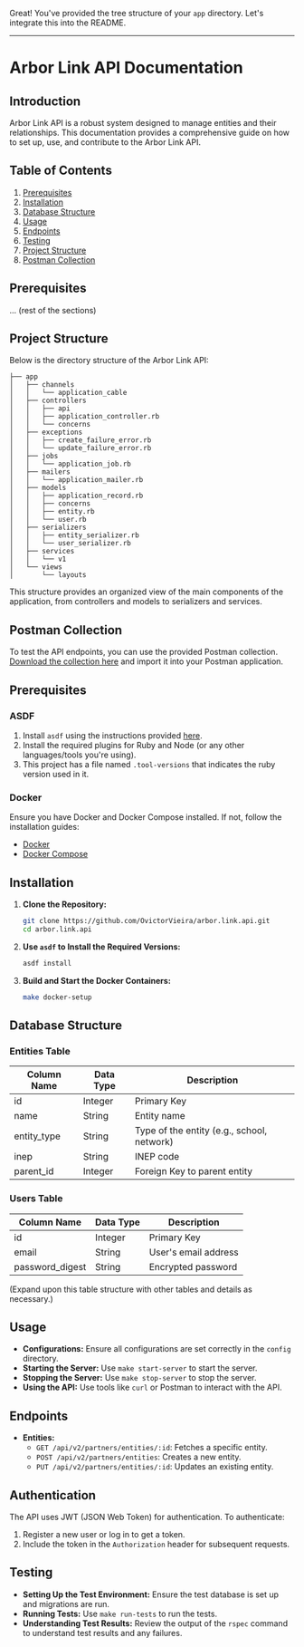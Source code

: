 Great! You've provided the tree structure of your `app` directory. Let's integrate this into the README.

---

# Arbor Link API Documentation

## Introduction

Arbor Link API is a robust system designed to manage entities and their relationships. This documentation provides a comprehensive guide on how to set up, use, and contribute to the Arbor Link API.

## Table of Contents

1. [Prerequisites](#prerequisites)
2. [Installation](#installation)
3. [Database Structure](#database-structure)
4. [Usage](#usage)
5. [Endpoints](#endpoints)
6. [Testing](#testing)
7. [Project Structure](#project-structure)
8. [Postman Collection](#postman-collection)

## Prerequisites

... (rest of the sections)

## Project Structure

Below is the directory structure of the Arbor Link API:

```
├── app
│   ├── channels
│   │   └── application_cable
│   ├── controllers
│   │   ├── api
│   │   ├── application_controller.rb
│   │   └── concerns
│   ├── exceptions
│   │   ├── create_failure_error.rb
│   │   └── update_failure_error.rb
│   ├── jobs
│   │   └── application_job.rb
│   ├── mailers
│   │   └── application_mailer.rb
│   ├── models
│   │   ├── application_record.rb
│   │   ├── concerns
│   │   ├── entity.rb
│   │   └── user.rb
│   ├── serializers
│   │   ├── entity_serializer.rb
│   │   └── user_serializer.rb
│   ├── services
│   │   └── v1
│   └── views
│       └── layouts
```

This structure provides an organized view of the main components of the application, from controllers and models to serializers and services.

## Postman Collection

To test the API endpoints, you can use the provided Postman collection. [Download the collection here](https://github.com/OvictorVieira/arbor.link.api/files/12862900/arbor.link.api.postman.collection.json) and import it into your Postman application.

## Prerequisites

### ASDF

1. Install `asdf` using the instructions provided [here](https://asdf-vm.com/#/core-manage-asdf).
2. Install the required plugins for Ruby and Node (or any other languages/tools you're using).
3. This project has a file named `.tool-versions` that indicates the ruby version used in it.

### Docker

Ensure you have Docker and Docker Compose installed. If not, follow the installation guides:
- [Docker](https://docs.docker.com/get-docker/)
- [Docker Compose](https://docs.docker.com/compose/install/)

## Installation

1. **Clone the Repository:**
   ```bash
   git clone https://github.com/OvictorVieira/arbor.link.api.git
   cd arbor.link.api
   ```

2. **Use `asdf` to Install the Required Versions:**
   ```bash
   asdf install
   ```

3. **Build and Start the Docker Containers:**
   ```bash
   make docker-setup
   ```

## Database Structure

### Entities Table

| Column Name | Data Type | Description |
|-------------|-----------|-------------|
| id          | Integer   | Primary Key |
| name        | String    | Entity name |
| entity_type | String    | Type of the entity (e.g., school, network) |
| inep        | String    | INEP code |
| parent_id   | Integer   | Foreign Key to parent entity |

### Users Table

| Column Name | Data Type | Description |
|-------------|-----------|-------------|
| id          | Integer   | Primary Key |
| email       | String    | User's email address |
| password_digest | String | Encrypted password |

(Expand upon this table structure with other tables and details as necessary.)

## Usage

- **Configurations:** Ensure all configurations are set correctly in the `config` directory.
- **Starting the Server:** Use `make start-server` to start the server.
- **Stopping the Server:** Use `make stop-server` to stop the server.
- **Using the API:** Use tools like `curl` or Postman to interact with the API.

## Endpoints

- **Entities:**
  - `GET /api/v2/partners/entities/:id`: Fetches a specific entity.
  - `POST /api/v2/partners/entities`: Creates a new entity.
  - `PUT /api/v2/partners/entities/:id`: Updates an existing entity.

## Authentication

The API uses JWT (JSON Web Token) for authentication. To authenticate:

1. Register a new user or log in to get a token.
2. Include the token in the `Authorization` header for subsequent requests.

## Testing

- **Setting Up the Test Environment:** Ensure the test database is set up and migrations are run.
- **Running Tests:** Use `make run-tests` to run the tests.
- **Understanding Test Results:** Review the output of the `rspec` command to understand test results and any failures.
